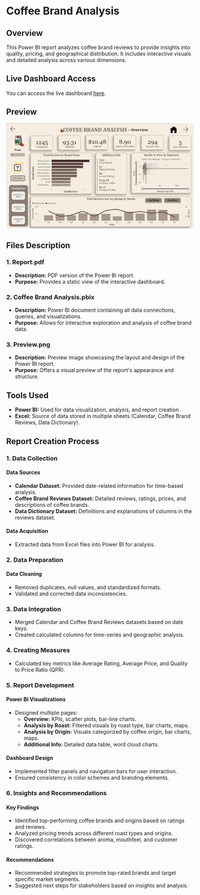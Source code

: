 # Coffee Brand Analysis

## Overview

This Power BI report analyzes coffee brand reviews to provide insights into quality, pricing, and geographical distribution. It includes interactive visuals and detailed analysis across various dimensions.

## Live Dashboard Access

You can access the live dashboard [here](https://app.powerbi.com/view?r=eyJrIjoiZTJiOGNjMjgtOTUxNi00ODUzLTkxNTAtNzZlODRlYmY1NjY1IiwidCI6IjgzNjg3YmJjLTBkNzEtNDljYS05ODkwLTA2MmNjNjliMmQ4MCJ9&embedImagePlaceholder=true&pageName=0d8226cc65bb04473053).

## Preview

![Preview Image](preview.png)

## Files Description

### 1. Report.pdf
- **Description:** PDF version of the Power BI report.
- **Purpose:** Provides a static view of the interactive dashboard.

### 2. Coffee Brand Analysis.pbix
- **Description:** Power BI document containing all data connections, queries, and visualizations.
- **Purpose:** Allows for interactive exploration and analysis of coffee brand data.

### 3. Preview.png
- **Description:** Preview image showcasing the layout and design of the Power BI report.
- **Purpose:** Offers a visual preview of the report's appearance and structure.

## Tools Used

- **Power BI:** Used for data visualization, analysis, and report creation.
- **Excel:** Source of data stored in multiple sheets (Calendar, Coffee Brand Reviews, Data Dictionary).

## Report Creation Process

### 1. Data Collection

#### Data Sources
- **Calendar Dataset:** Provided date-related information for time-based analysis.
- **Coffee Brand Reviews Dataset:** Detailed reviews, ratings, prices, and descriptions of coffee brands.
- **Data Dictionary Dataset:** Definitions and explanations of columns in the reviews dataset.

#### Data Acquisition
- Extracted data from Excel files into Power BI for analysis.

### 2. Data Preparation

#### Data Cleaning
- Removed duplicates, null values, and standardized formats.
- Validated and corrected data inconsistencies.

### 3. Data Integration
- Merged Calendar and Coffee Brand Reviews datasets based on date keys.
- Created calculated columns for time-series and geographic analysis.

### 4. Creating Measures
- Calculated key metrics like Average Rating, Average Price, and Quality to Price Ratio (QPR).

### 5. Report Development

#### Power BI Visualizations
- Designed multiple pages:
  - **Overview:** KPIs, scatter plots, bar-line charts.
  - **Analysis by Roast:** Filtered visuals by roast type, bar charts, maps.
  - **Analysis by Origin:** Visuals categorized by coffee origin, bar charts, maps.
  - **Additional Info:** Detailed data table, word cloud charts.

#### Dashboard Design
- Implemented filter panels and navigation bars for user interaction.
- Ensured consistency in color schemes and branding elements.

### 6. Insights and Recommendations

#### Key Findings
- Identified top-performing coffee brands and origins based on ratings and reviews.
- Analyzed pricing trends across different roast types and origins.
- Discovered correlations between aroma, mouthfeel, and customer ratings.

#### Recommendations
- Recommended strategies to promote top-rated brands and target specific market segments.
- Suggested next steps for stakeholders based on insights and analysis.

